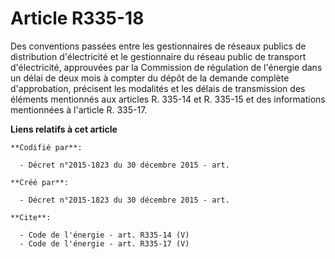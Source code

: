 # Article R335-18

Des conventions passées entre les gestionnaires de réseaux publics de distribution d'électricité et le gestionnaire du réseau
public de transport d'électricité, approuvées par la Commission de régulation de l'énergie dans un délai de deux mois à
compter du dépôt de la demande complète d'approbation, précisent les modalités et les délais de transmission des éléments
mentionnés aux articles R. 335-14 et R. 335-15 et des informations mentionnées à l'article R. 335-17.

**Liens relatifs à cet article**

	**Codifié par**:

	  - Décret n°2015-1823 du 30 décembre 2015 - art.

	**Créé par**:

	  - Décret n°2015-1823 du 30 décembre 2015 - art.

	**Cite**:

	  - Code de l'énergie - art. R335-14 (V)
	  - Code de l'énergie - art. R335-17 (V)
